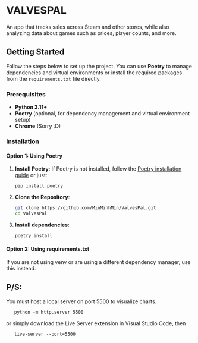 # VALVESPAL

An app that tracks sales across Steam and other stores, while also analyzing data about games such as prices, player counts, and more.

## Getting Started

Follow the steps below to set up the project. You can use **Poetry** to manage dependencies and virtual environments or install the required packages from the `requirements.txt` file directly.

### Prerequisites

- **Python 3.11+**
- **Poetry** (optional, for dependency management and virtual environment setup)
- **Chrome** (Sorry :D)

### Installation

#### Option 1: Using Poetry

1. **Install Poetry**:
   If Poetry is not installed, follow the [Poetry installation guide](https://python-poetry.org/docs/#installation) or just:

   ```batch
   pip install poetry
   ```

2. **Clone the Repository**:

   ```bash
   git clone https://github.com/MinMinhMin/ValvesPal.git
   cd ValvesPal
   ```

3. **Install dependencies**:
   ```batch
   poetry install
   ```

#### Option 2: Using requirements.txt

If you are not using venv or are using a different dependency manager, use this instead.

## P/S:

You must host a local server on port 5500 to visualize charts.

```batch
   python -m http.server 5500
```

or simply download the Live Server extension in Visual Studio Code, then

```batch
   live-server --port=5500
```
